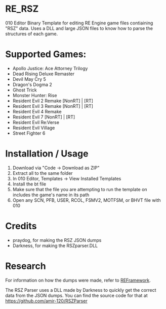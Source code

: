 # RE_RSZ
010 Editor Binary Template for editing RE Engine game files contiaining "RSZ" data.
Uses a DLL and large JSON files to know how to parse the structures of each game.

# Supported Games:
- Apollo Justice: Ace Attorney Trilogy
- Dead Rising Deluxe Remaster
- Devil May Cry 5
- Dragon's Dogma 2
- Ghost Trick
- Monster Hunter: Rise
- Resident Evil 2 Remake [NonRT] | [RT]
- Resident Evil 3 Remake [NonRT] | [RT]
- Resident Evil 4 Remake
- Resident Evil 7 [NonRT] | [RT]
- Resident Evil Re:Verse
- Resident Evil Village
- Street Fighter 6

# Installation / Usage
1. Download via "Code -> Download as ZIP"
2. Extract all to the same folder
3. In 010 Editor, Templates -> View Installed Templates
4. Install the bt file
5. Make sure that the file you are attempting to run the template on includes the game's name in its path
6. Open any SCN, PFB, USER, RCOL, FSMV2, MOTFSM, or BHVT file with 010

# Credits
* praydog, for making the RSZ JSON dumps
* Darkness, for making the RSZparser.DLL

# Research
For information on how the dumps were made, refer to [REFramework](https://github.com/praydog/REFramework/tree/master/reversing/rsz).

The RSZ Parser uses a DLL made by Darkness to quickly get the correct data from the JSON dumps. You can find the source code for that at https://github.com/amir-120/RSZParser
